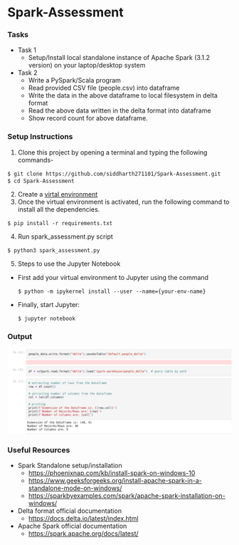# Spark-Assessment

### Tasks
- Task 1
  - Setup/Install local standalone instance of Apache Spark (3.1.2 version) on your
laptop/desktop system
- Task 2
  - Write a PySpark/Scala program
  - Read provided CSV file (people.csv) into dataframe
  - Write the data in the above dataframe to local filesystem in delta format
  - Read the above data written in the delta format into dataframe
  - Show record count for above dataframe.

### Setup Instructions
1. Clone this project by opening a terminal and typing the following commands-
  ``` 
  $ git clone https://github.com/siddharth271101/Spark-Assessment.git
  $ cd Spark-Assessment
  ```
2. Create a [virtal environment](https://packaging.python.org/en/latest/guides/installing-using-pip-and-virtual-environments/)
3. Once the virtual environment is activated, run the following command to install all the dependencies.
  ```
  $ pip install -r requirements.txt
  ```
4. Run spark_assessment.py script
``` 
$ python3 spark_assessment.py
```
5. Steps to use the Jupyter Notebook
  - First add your virtual environment to Jupyter using the command 
 
      ```
      $ python -m ipykernel install --user --name={your-env-name}
      ```
  - Finally, start Jupyter:
 
      ```
      $ jupyter notebook
      ```
### Output

<p align="left">
    <img src="https://github.com/siddharth271101/Spark-Assessment/blob/main/assets/output.png">
</p>

### Useful Resources
- Spark Standalone setup/installation
  - https://phoenixnap.com/kb/install-spark-on-windows-10
  - https://www.geeksforgeeks.org/install-apache-spark-in-a-standalone-mode-on-windows/
  - https://sparkbyexamples.com/spark/apache-spark-installation-on-windows/
- Delta format official documentation
  - https://docs.delta.io/latest/index.html
- Apache Spark official documentation
  - https://spark.apache.org/docs/latest/
